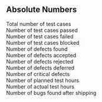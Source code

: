 Absolute Numbers
---
Total number of test cases  
Number of test cases passed  
Number of test cases failed  
Number of test cases blocked  
Number of defects found  
Number of defects accepted  
Number of defects rejected  
Number of defects deferred  
Number of critical defects  
Number of planned test hours  
Number of actual test hours  
Number of bugs found after shipping  
 
